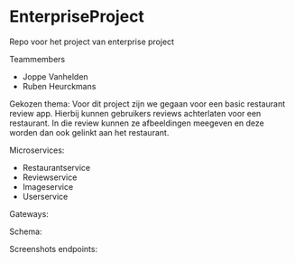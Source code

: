 # EnterpriseProject
Repo voor het project van enterprise project

Teammembers
- Joppe Vanhelden
- Ruben Heurckmans

Gekozen thema:
Voor dit project zijn we gegaan voor een basic restaurant review app. Hierbij kunnen gebruikers reviews achterlaten voor een restaurant. In die review kunnen ze afbeeldingen meegeven en deze worden dan ook gelinkt aan het restaurant.

Microservices: 
- Restaurantservice
- Reviewservice
- Imageservice
- Userservice

Gateways:

Schema:

Screenshots endpoints:
